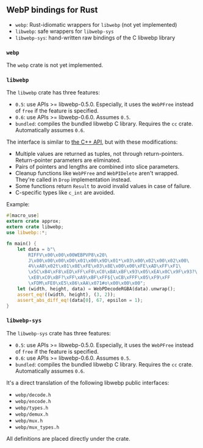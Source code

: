 ## WebP bindings for Rust

- `webp`: Rust-idiomatic wrappers for `libwebp` (not yet implemented)
- `libwebp`: safe wrappers for `libwebp-sys`
- `libwebp-sys`: hand-written raw bindings of the C libwebp library

### `webp`

The `webp` crate is not yet implemented.

### `libwebp`

The `libwebp` crate has three features:

- `0.5`: use APIs >= libwebp-0.5.0. Especially, it uses the `WebPFree` instead
  of `free` if the feature is specified.
- `0.6`: use APIs >= libwebp-0.6.0. Assumes `0.5`.
- `bundled`: compiles the bundled libwebp C library. Requires the `cc` crate. Automatically assumes `0.6`.

The interface is similar to [the C++ API](https://developers.google.com/speed/webp/docs/api), but with these modifications:

- Multiple values are returned as tuples, not through return-pointers. Return-pointer parameters are eliminated.
- Pairs of pointers and lengths are combined into slice parameters.
- Cleanup functions like `WebPFree` and `WebPIDelete` aren't wrapped. They're called in `Drop` implementation instead.
- Some functions return `Result` to avoid invalid values in case of failure.
- C-specific types like `c_int` are avoided.

Example:

```rust
#[macro_use]
extern crate approx;
extern crate libwebp;
use libwebp::*;

fn main() {
    let data = b"\
        RIFFV\x00\x00\x00WEBPVP8\x20\
        J\x00\x00\x00\xD0\x01\x00\x9D\x01*\x03\x00\x02\x00\x02\x00\
        4%\xA8\x02t\x01\x0E\xFE\x03\x8E\x00\x00\xFE\xAD\xFF\xF1\
        \x5C\xB4\xF8\xED\xFF\xF0\xC0\xBA\xBF\x93\x05\xEA\x0C\x9F\x93?\
        \xE8\xC0\xBF?\xFF\xA9\xBF\xFF${\xCB\xFFF\x05\xF9\xFF
        \xFDM\xFE0\xE5\x86\xAA\x071#o\x00\x00\x00";
    let (width, height, data) = WebPDecodeRGBA(data).unwrap();
    assert_eq!((width, height), (3, 2));
    assert_abs_diff_eq!(data[0], 67, epsilon = 1);
}
```

### `libwebp-sys`

The `libwebp-sys` crate has three features:

- `0.5`: use APIs >= libwebp-0.5.0. Especially, it uses the `WebPFree` instead
  of `free` if the feature is specified.
- `0.6`: use APIs >= libwebp-0.6.0. Assumes `0.5`.
- `bundled`: compiles the bundled libwebp C library. Requires the `cc` crate. Automatically assumes `0.6`.

It's a direct translation of the following libwebp public interfaces:

- `webp/decode.h`
- `webp/encode.h`
- `webp/types.h`
- `webp/demux.h`
- `webp/mux.h`
- `webp/mux_types.h`

All definitions are placed directly under the crate.
